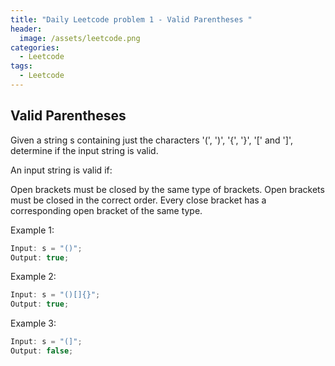 ```yaml
---
title: "Daily Leetcode problem 1 - Valid Parentheses "
header:
  image: /assets/leetcode.png
categories:
  - Leetcode
tags:
  - Leetcode
---
```


## Valid Parentheses

Given a string s containing just the characters '(', ')', '{', '}', '[' and ']', determine if the input string is valid.

An input string is valid if:

Open brackets must be closed by the same type of brackets.
Open brackets must be closed in the correct order.
Every close bracket has a corresponding open bracket of the same type.

Example 1:

```js
Input: s = "()";
Output: true;
```

Example 2:

```js
Input: s = "()[]{}";
Output: true;
```

Example 3:

```js
Input: s = "(]";
Output: false;
```
